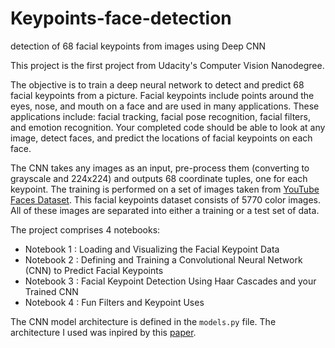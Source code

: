 # Keypoints-face-detection
detection of 68 facial keypoints from images using Deep CNN

This project is the first project from Udacity's Computer Vision Nanodegree.

The objective is to train a deep neural network to detect and predict 68 facial keypoints from a picture. Facial keypoints include points around the eyes, nose, and mouth on a face and are used in many applications. These applications include: facial tracking, facial pose recognition, facial filters, and emotion recognition. Your completed code should be able to look at any image, detect faces, and predict the locations of facial keypoints on each face.

[](/asset/key_pts_example.png)

The CNN takes any images as an input, pre-process them (converting to grayscale and 224x224) and outputs 68 coordinate tuples, one for each keypoint. The training is performed on a set of images taken from [YouTube Faces Dataset](https://www.cs.tau.ac.il/~wolf/ytfaces/). This facial keypoints dataset consists of 5770 color images. All of these images are separated into either a training or a test set of data.

The project comprises 4 notebooks:
- Notebook 1 : Loading and Visualizing the Facial Keypoint Data
- Notebook 2 : Defining and Training a Convolutional Neural Network (CNN) to Predict Facial Keypoints
- Notebook 3 : Facial Keypoint Detection Using Haar Cascades and your Trained CNN
- Notebook 4 : Fun Filters and Keypoint Uses

The CNN model architecture is defined in the `models.py` file.
The architecture I used was inpired by this [paper](https://arxiv.org/pdf/1710.00977.pdf).

